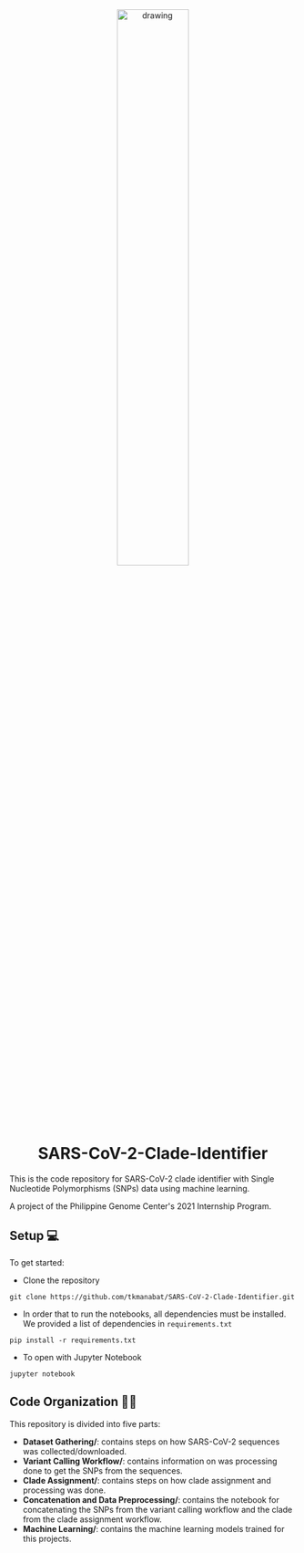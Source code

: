 <center><img src="Assets/DNA.gif" alt="drawing" width=50% height=50%/>
<br>
<h1> SARS-CoV-2-Clade-Identifier</h1></center>
This is the code repository for SARS-CoV-2 clade identifier with Single Nucleotide Polymorphisms (SNPs) data using machine learning.

A project of the Philippine Genome Center's 2021 Internship Program. 

## Setup 💻
To get started:
- Clone the repository
```
git clone https://github.com/tkmanabat/SARS-CoV-2-Clade-Identifier.git
```
- In order that to run the notebooks, all dependencies must be installed. We provided a list of dependencies in `requirements.txt`
``` 
pip install -r requirements.txt
```
- To open with Jupyter Notebook 
```
jupyter notebook
```


## Code Organization 🤹‍♂️
This repository is divided into five parts:
- **Dataset Gathering/**: contains steps on how SARS-CoV-2 sequences was collected/downloaded.
- **Variant Calling Workflow/**: contains information on was processing done to get the SNPs from the sequences. 
- **Clade Assignment/**: contains steps on how clade assignment and processing was done.
- **Concatenation and Data Preprocessing/**: contains the notebook for concatenating the SNPs from the variant calling workflow and the clade from the clade assignment workflow.
- **Machine Learning/**:  contains the machine learning models trained for this projects.

